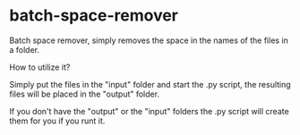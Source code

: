 # batch-space-remover
Batch space remover, simply removes the space in the names of the files in a folder.

How to utilize it?

Simply put the files in the "input" folder and start the .py script, the resulting files will be placed in the "output" folder.

If you don't have the "output" or the "input" folders the .py script will create them for you if you runt it.
